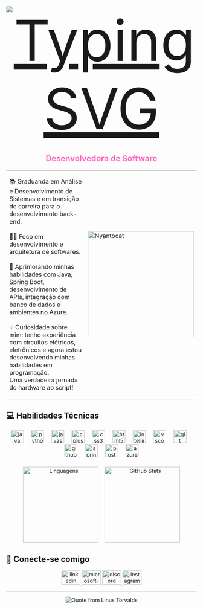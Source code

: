 <div style="text-align: center;">
  <a href="https://git.io/typing-svg">
    <img src="https://readme-typing-svg.herokuapp.com/?center=true&vCenter=true&color=ffffff&lines=Olá,%20me+chamo+Paola+Moura;Seja+bem+vindo(a)!+😊" alt="Typing SVG" style="font-size: 150px">
  </a>
</div>
  

<div align="center">

## <span style="color:#FF66C4;">Desenvolvedora de Software</span>

<table>
  <tr>
    <td>
      <p align="left">
        📚 Graduanda em Análise e Desenvolvimento de Sistemas e em transição de carreira para o desenvolvimento back-end.<br><br>
        👩‍💻 Foco em desenvolvimento e arquitetura de softwares.<br><br>
        🌱 Aprimorando minhas habilidades com Java, Spring Boot, desenvolvimento de APIs, integração com banco de dados e ambientes no Azure.<br><br>
        💡 Curiosidade sobre mim: tenho experiência com circuitos elétricos, eletrônicos e agora estou desenvolvendo minhas habilidades em programação.<br>
        Uma verdadeira jornada do hardware ao script!
      </p>
    </td>
    <td>
      <img src="https://octodex.github.com/images/nyantocat.gif" width="280" alt="Nyantocat">
    </td>
  </tr>
</table>

</div>


###

## 💻 Habilidades Técnicas
<div align="center">
  <img src="https://cdn.jsdelivr.net/gh/devicons/devicon/icons/java/java-original.svg" height="34" alt="java logo"  />
  <img width="12" />
  <img src="https://cdn.jsdelivr.net/gh/devicons/devicon/icons/python/python-original.svg" height="34" alt="python logo"  />
  <img width="12" />
  <img src="https://cdn.jsdelivr.net/gh/devicons/devicon/icons/javascript/javascript-original.svg" height="34" alt="javascript logo"  />
  <img width="12" />
  <img src="https://cdn.jsdelivr.net/gh/devicons/devicon/icons/cplusplus/cplusplus-original.svg" height="34" alt="cplusplus logo"  />
  <img width="12" />
  <img src="https://cdn.jsdelivr.net/gh/devicons/devicon/icons/css3/css3-original.svg" height="34" alt="css3 logo"  />
  <img width="12" />
  <img src="https://cdn.jsdelivr.net/gh/devicons/devicon/icons/html5/html5-original.svg" height="34" alt="html5 logo"  />
  <img width="12" />
  <img src="https://cdn.jsdelivr.net/gh/devicons/devicon/icons/intellij/intellij-original.svg" height="34" alt="intellij logo"  />
  <img width="12" />
  <img src="https://cdn.jsdelivr.net/gh/devicons/devicon/icons/vscode/vscode-original.svg" height="34" alt="vscode logo"  />
  <img width="12" />
  <img src="https://cdn.jsdelivr.net/gh/devicons/devicon/icons/git/git-original.svg" height="34" alt="git logo"  />
  <img width="12" />
  <img src="https://skillicons.dev/icons?i=github" height="34" alt="github logo"  />
  <img width="12" />
  <img src="https://cdn.jsdelivr.net/gh/devicons/devicon/icons/spring/spring-original.svg" height="34" alt="spring logo"  />
  <img width="12" />
  <img src="https://skillicons.dev/icons?i=postman" height="34" alt="postman logo"  />
  <img width="12" />
  <img src="https://cdn.jsdelivr.net/gh/devicons/devicon/icons/azure/azure-original.svg" height="34" alt="azure logo"  />
</div>

###
  
<p align="center">
  <img height="200" src="https://github-readme-stats.vercel.app/api/top-langs/?username=paolahegel&layout=donut&theme=rose_pine&hide_border=false" alt="Linguagens"/>
  &nbsp;&nbsp;
  <img height="200" src="https://github-readme-stats.vercel.app/api?username=paolahegel&show_icons=true&theme=rose_pine&hide_border=false" alt="GitHub Stats"/>
</p>



###

## 🌟 Conecte-se comigo
<div align="center">
  <a href="https://www.linkedin.com/in/paolamouranascimento/" target="_blank">
    <img src="https://raw.githubusercontent.com/maurodesouza/profile-readme-generator/master/src/assets/icons/social/linkedin/default.svg" width="50" height="38" alt="linkedin logo"  />
  </a>
  <a href="paolamoura.kj@hotmail.com" target="_blank">
    <img src="https://raw.githubusercontent.com/maurodesouza/profile-readme-generator/master/src/assets/icons/social/microsoft-outlook/default.svg" width="50" height="38" alt="microsoft-outlook logo"  />
  </a>
  <a href="https://discord.com/users/paolina4333" target="_blank">
    <img src="https://raw.githubusercontent.com/maurodesouza/profile-readme-generator/master/src/assets/icons/social/discord/default.svg" width="50" height="38" alt="discord logo"  />
  </a>
  <a href="https://www.instagram.com/paolahegel" target="_blank">
    <img src="https://raw.githubusercontent.com/maurodesouza/profile-readme-generator/master/src/assets/icons/social/instagram/default.svg" width="50" height="38" alt="instagram logo"  />
  </a>
</div>

---
<div align="center">
  <img src="https://quotes-github-readme.vercel.app/api?type=vertical&theme=dracula&quote=%22Talk%20is%20cheap.%20Show%20me%20the%20code.%22&author=Linus%20Torvalds&font=italic" alt="Quote from Linus Torvalds" />
</div>







